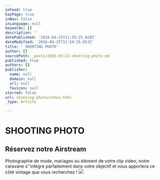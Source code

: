 ```yaml
---
inFeed: true
hasPage: true
inNav: false
inLanguage: null
keywords: []
description: ''
datePublished: '2016-04-25T11:55:25.029Z'
dateModified: '2016-04-25T11:54:35.853Z'
title: ' SHOOTING PHOTO'
author: []
sourcePath: _posts/2016-03-21-shooting-photo.md
published: true
authors: []
publisher:
  name: null
  domain: null
  url: null
  favicon: null
starred: false
url: shooting-photo/index.html
_type: Article

---
```

# SHOOTING PHOTO

## Réservez notre Airstream

Photographie de mode, mariages ou élément de votre clip video, notre caravane s''intègre parfaitement dans votre objectif et vous apportera ce côté vintage que vous recherchez !
![](https://the-grid-user-content.s3-us-west-2.amazonaws.com/129016b2-c5dd-4c94-a2eb-b84b199b92d1.jpg)